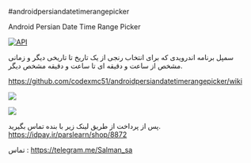 #androidpersiandatetimerangepicker

Android Persian Date Time Range Picker


[![API](https://img.shields.io/badge/API-21%2B-green.svg?style=flat)](https://android-arsenal.com/api?level=21)



سمپل برنامه اندرویدی که برای انتخاب رنجی از یک تاریخ تا تاریخی دیگر و زمانی مشخص از ساعت و دقیقه ای تا ساعت و دقیقه مشخص دیگر.


https://github.com/codexmc51/androidpersiandatetimerangepicker/wiki


![](http://cdn.persiangig.com/preview/dqsTDjiTH4/date.png)


![](http://cdn.persiangig.com/preview/CWLrGnzmmZ/time.png)




پس از پرداخت از طریق لینک زیر با بنده تماس بگیرید.
https://idpay.ir/parslearn/shop/8872


تماس : https://telegram.me/Salman_sa
